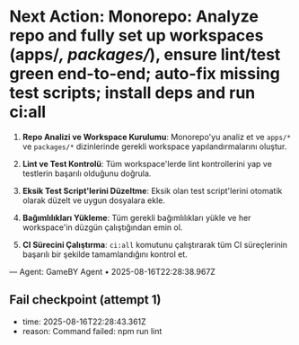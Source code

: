 # Next Action: Monorepo: Analyze repo and fully set up workspaces (apps/*, packages/*), ensure lint/test green end-to-end; auto-fix missing test scripts; install deps and run ci:all

1. **Repo Analizi ve Workspace Kurulumu**: Monorepo'yu analiz et ve `apps/*` ve `packages/*` dizinlerinde gerekli workspace yapılandırmalarını oluştur.

2. **Lint ve Test Kontrolü**: Tüm workspace'lerde lint kontrollerini yap ve testlerin başarılı olduğunu doğrula.

3. **Eksik Test Script'lerini Düzeltme**: Eksik olan test script'lerini otomatik olarak düzelt ve uygun dosyalara ekle.

4. **Bağımlılıkları Yükleme**: Tüm gerekli bağımlılıkları yükle ve her workspace'in düzgün çalıştığından emin ol.

5. **CI Sürecini Çalıştırma**: `ci:all` komutunu çalıştırarak tüm CI süreçlerinin başarılı bir şekilde tamamlandığını kontrol et.

— Agent: GameBY Agent • 2025-08-16T22:28:38.967Z


## Fail checkpoint (attempt 1)
- time: 2025-08-16T22:28:43.361Z
- reason: Command failed: npm run lint
